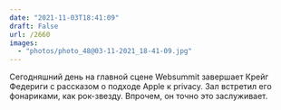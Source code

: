 ```yaml
---
date: "2021-11-03T18:41:09"
draft: False
url: /2660
images:
  - "photos/photo_48@03-11-2021_18-41-09.jpg"
---
```


Сегодняшний день на главной сцене Websummit завершает Крейг Федериги с рассказом о подходе Apple к privacy. Зал встретил его фонариками, как рок-звезду. Впрочем, он точно это заслуживает.
